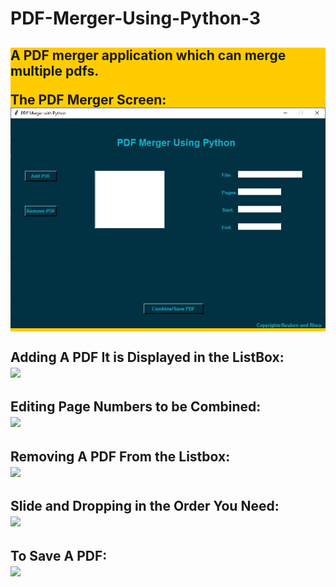 # PDF-Merger-Using-Python-3

<h2 style="background-color:#ffcc00;">A PDF merger application which can merge multiple pdfs.</button>

 The PDF Merger Screen:
  ![](ScreenShots/0001.JPG)


<h2> Adding A PDF It is Displayed in the ListBox:<br>
<img src="https://github.com/reuben21/Project-Images/blob/master/Output%20ScreenShots/Adding%20A%20PDF.gif"/>
</h2>
<h2>Editing Page Numbers to be Combined:<br>
<img src="https://github.com/reuben21/Project-Images/blob/master/Output%20ScreenShots/EditPageNumber.gif"/>
</h2>
<h2>Removing A PDF From the Listbox:<br>
<img src="https://github.com/reuben21/Project-Images/blob/master/Output%20ScreenShots/EditPageNumber.gif"/>
</h2>
<h2>Slide and Dropping in the Order You Need:<br>
<img src="https://github.com/reuben21/Project-Images/blob/master/Output%20ScreenShots/SlideAndDrop.gif" />
</h2>
<h2>To Save A PDF:<br>
<img src="https://github.com/reuben21/Project-Images/blob/master/Output%20ScreenShots/SavePDF.gif"/>
</h2>
